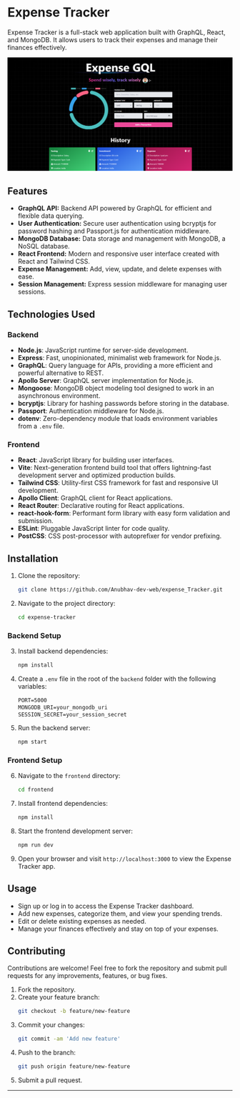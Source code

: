 

# Expense Tracker

Expense Tracker is a full-stack web application built with GraphQL, React, and MongoDB. It allows users to track their expenses and manage their finances effectively.

![alt text](image.png)

## Features

- **GraphQL API:** Backend API powered by GraphQL for efficient and flexible data querying.
- **User Authentication:** Secure user authentication using bcryptjs for password hashing and Passport.js for authentication middleware.
- **MongoDB Database:** Data storage and management with MongoDB, a NoSQL database.
- **React Frontend:** Modern and responsive user interface created with React and Tailwind CSS.
- **Expense Management:** Add, view, update, and delete expenses with ease.
- **Session Management:** Express session middleware for managing user sessions.

## Technologies Used

### Backend

- **Node.js**: JavaScript runtime for server-side development.
- **Express**: Fast, unopinionated, minimalist web framework for Node.js.
- **GraphQL**: Query language for APIs, providing a more efficient and powerful alternative to REST.
- **Apollo Server**: GraphQL server implementation for Node.js.
- **Mongoose**: MongoDB object modeling tool designed to work in an asynchronous environment.
- **bcryptjs**: Library for hashing passwords before storing in the database.
- **Passport**: Authentication middleware for Node.js.
- **dotenv**: Zero-dependency module that loads environment variables from a `.env` file.

### Frontend

- **React**: JavaScript library for building user interfaces.
- **Vite**: Next-generation frontend build tool that offers lightning-fast development server and optimized production builds.
- **Tailwind CSS**: Utility-first CSS framework for fast and responsive UI development.
- **Apollo Client**: GraphQL client for React applications.
- **React Router**: Declarative routing for React applications.
- **react-hook-form**: Performant form library with easy form validation and submission.
- **ESLint**: Pluggable JavaScript linter for code quality.
- **PostCSS**: CSS post-processor with autoprefixer for vendor prefixing.

## Installation

1. Clone the repository:
   ```bash
   git clone https://github.com/Anubhav-dev-web/expense_Tracker.git
   ```
2. Navigate to the project directory:
   ```bash
   cd expense-tracker
   ```

### Backend Setup

3. Install backend dependencies:
   ```bash
   npm install
   ```

4. Create a `.env` file in the root of the `backend` folder with the following variables:
   ```
   PORT=5000
   MONGODB_URI=your_mongodb_uri
   SESSION_SECRET=your_session_secret
   ```

5. Run the backend server:
   ```bash
   npm start
   ```

### Frontend Setup

6. Navigate to the `frontend` directory:
   ```bash
   cd frontend
   ```

7. Install frontend dependencies:
   ```bash
   npm install
   ```

8. Start the frontend development server:
   ```bash
   npm run dev
   ```

9. Open your browser and visit `http://localhost:3000` to view the Expense Tracker app.

## Usage

- Sign up or log in to access the Expense Tracker dashboard.
- Add new expenses, categorize them, and view your spending trends.
- Edit or delete existing expenses as needed.
- Manage your finances effectively and stay on top of your expenses.

## Contributing

Contributions are welcome! Feel free to fork the repository and submit pull requests for any improvements, features, or bug fixes.

1. Fork the repository.
2. Create your feature branch:
   ```bash
   git checkout -b feature/new-feature
   ```
3. Commit your changes:
   ```bash
   git commit -am 'Add new feature'
   ```
4. Push to the branch:
   ```bash
   git push origin feature/new-feature
   ```
5. Submit a pull request.

---
